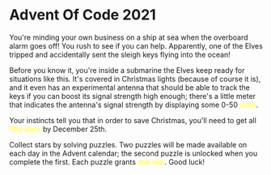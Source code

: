 # Advent Of Code 2021


You're minding your own business on a ship at sea when the overboard alarm goes off!
You rush to see if you can help. Apparently, one of the Elves tripped and accidentally sent the sleigh keys flying into the ocean!

Before you know it, you're inside a submarine the Elves keep ready for situations like this.
It's covered in Christmas lights (because of course it is), and it even has an experimental antenna that should be able to track the keys if you can boost its signal strength high enough;
there's a little meter that indicates the antenna's signal strength by displaying some 0-50 <span style="color:#ffff66;text-shadow:0 0 5px #ffff66">stars</span>.

Your instincts tell you that in order to save Christmas, you'll need to get all <span style="color:#ffff66;text-shadow:0 0 5px #ffff66">fifty stars</span> by December 25th.

Collect stars by solving puzzles. Two puzzles will be made available on each day in the Advent calendar;
the second puzzle is unlocked when you complete the first. Each puzzle grants <span style="color:#ffff66;text-shadow:0 0 5px #ffff66">one star</span>.
Good luck!


